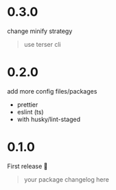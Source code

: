 # 0.3.0

change minify strategy

> use terser cli

# 0.2.0

add more config files/packages

-   prettier
-   eslint (ts)
-   with husky/lint-staged

# 0.1.0

First release 🎈

> your package changelog here
